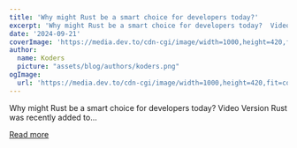 ```yaml
---
title: 'Why might Rust be a smart choice for developers today?'
excerpt: 'Why might Rust be a smart choice for developers today?  Video Version     Rust was recently added to...'
date: '2024-09-21'
coverImage: 'https://media.dev.to/cdn-cgi/image/width=1000,height=420,fit=cover,gravity=auto,format=auto/https%3A%2F%2Fdev-to-uploads.s3.amazonaws.com%2Fuploads%2Farticles%2Fqjqoepere9i99gwpqf1m.png'
author:
  name: Koders
  picture: "assets/blog/authors/koders.png"
ogImage:
  url: 'https://media.dev.to/cdn-cgi/image/width=1000,height=420,fit=cover,gravity=auto,format=auto/https%3A%2F%2Fdev-to-uploads.s3.amazonaws.com%2Fuploads%2Farticles%2Fqjqoepere9i99gwpqf1m.png'
---
```


Why might Rust be a smart choice for developers today?  Video Version     Rust was recently added to...

[Read more](https://dev.to/francescoxx/why-might-rust-be-a-smart-choice-for-developers-today-4ol1)
